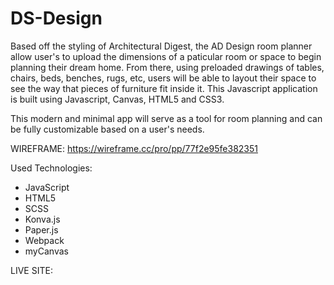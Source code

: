 # DS-Design

Based off the styling of Architectural Digest, the AD Design room planner allow user's to upload the dimensions of a paticular room or space to begin planning their dream home. From there, using preloaded drawings of tables, chairs, beds, benches, rugs, etc, users will be able to layout their space to see the way that pieces of furniture fit inside it. This Javascript application is built using Javascript, Canvas, HTML5 and CSS3.

This modern and minimal app will serve as a tool for room planning and can be fully customizable based on a user's needs. 

WIREFRAME: https://wireframe.cc/pro/pp/77f2e95fe382351

Used Technologies: 
* JavaScript
* HTML5
* SCSS
* Konva.js
* Paper.js
* Webpack
* myCanvas

LIVE SITE:
